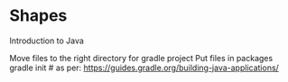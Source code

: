 # Shapes
Introduction to Java

Move files to the right directory for gradle project
Put files in packages
gradle init # as per: https://guides.gradle.org/building-java-applications/
